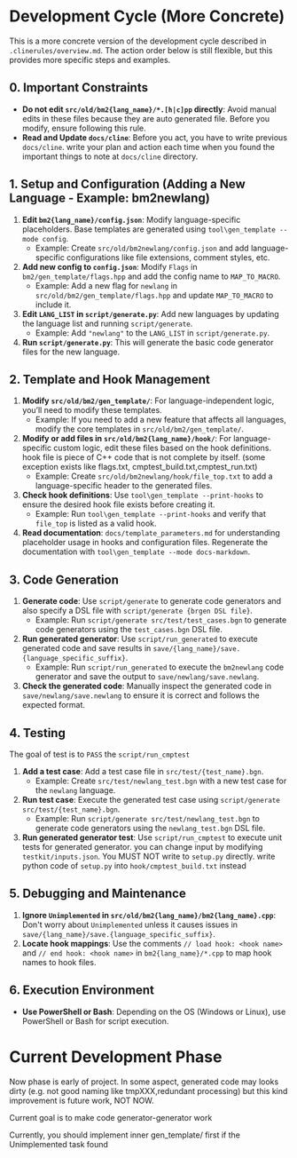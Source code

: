 # Development Cycle (More Concrete)

This is a more concrete version of the development cycle described in `.clinerules/overview.md`. The action order below is still flexible, but this provides more specific steps and examples.

## 0. Important Constraints

- **Do not edit `src/old/bm2{lang_name}/*.[h|c]pp` directly**: Avoid manual edits in these files because they are auto generated file. Before you modify, ensure following this rule.
- **Read and Update `docs/cline`**: Before you act, you have to write previous `docs/cline`. write your plan and action each time when you found the important things to note at `docs/cline` directory.

## 1. Setup and Configuration (Adding a New Language - Example: bm2newlang)

1.  **Edit `bm2{lang_name}/config.json`**: Modify language-specific placeholders. Base templates are generated using `tool\gen_template --mode config`.
    - Example: Create `src/old/bm2newlang/config.json` and add language-specific configurations like file extensions, comment styles, etc.
2.  **Add new config to `config.json`**: Modify `Flags` in `bm2/gen_template/flags.hpp` and add the config name to `MAP_TO_MACRO`.
    - Example: Add a new flag for `newlang` in `src/old/bm2/gen_template/flags.hpp` and update `MAP_TO_MACRO` to include it.
3.  **Edit `LANG_LIST` in `script/generate.py`**: Add new languages by updating the language list and running `script/generate`.
    - Example: Add `"newlang"` to the `LANG_LIST` in `script/generate.py`.
4.  **Run `script/generate.py`**: This will generate the basic code generator files for the new language.

## 2. Template and Hook Management

1.  **Modify `src/old/bm2/gen_template/`**: For language-independent logic, you’ll need to modify these templates.
    - Example: If you need to add a new feature that affects all languages, modify the core templates in `src/old/bm2/gen_template/`.
2.  **Modify or add files in `src/old/bm2{lang_name}/hook/`**: For language-specific custom logic, edit these files based on the hook definitions. hook file is piece of C++ code that is not complete by itself. (some exception exists like flags.txt, cmptest_build.txt,cmptest_run.txt)
    - Example: Create `src/old/bm2newlang/hook/file_top.txt` to add a language-specific header to the generated files.
3.  **Check hook definitions**: Use `tool\gen_template --print-hooks` to ensure the desired hook file exists before creating it.
    - Example: Run `tool\gen_template --print-hooks` and verify that `file_top` is listed as a valid hook.
4.  **Read documentation**: `docs/template_parameters.md` for understanding placeholder usage in hooks and configuration files. Regenerate the documentation with `tool\gen_template --mode docs-markdown`.

## 3. Code Generation

1.  **Generate code**: Use `script/generate` to generate code generators and also specify a DSL file with `script/generate {brgen DSL file}`.
    - Example: Run `script/generate src/test/test_cases.bgn` to generate code generators using the `test_cases.bgn` DSL file.
2.  **Run generated generator**: Use `script/run_generated` to execute generated code and save results in `save/{lang_name}/save.{language_specific_suffix}`.
    - Example: Run `script/run_generated` to execute the `bm2newlang` code generator and save the output to `save/newlang/save.newlang`.
3.  **Check the generated code**: Manually inspect the generated code in `save/newlang/save.newlang` to ensure it is correct and follows the expected format.

## 4. Testing

The goal of test is to `PASS` the `script/run_cmptest`

1.  **Add a test case**: Add a test case file in `src/test/{test_name}.bgn`.
    - Example: Create `src/test/newlang_test.bgn` with a new test case for the `newlang` language.
2.  **Run test case**: Execute the generated test case using `script/generate src/test/{test_name}.bgn`.
    - Example: Run `script/generate src/test/newlang_test.bgn` to generate code generators using the `newlang_test.bgn` DSL file.
3.  **Run generated generator test**: Use `script/run_cmptest` to execute unit tests for generated generator. you can change input by modifying `testkit/inputs.json`. You MUST NOT write to `setup.py` directly. write python code of `setup.py` into `hook/cmptest_build.txt` instead

## 5. Debugging and Maintenance

1.  **Ignore `Unimplemented` in `src/old/bm2{lang_name}/bm2{lang_name}.cpp`**: Don't worry about `Unimplemented` unless it causes issues in `save/{lang_name}/save.{language_specific_suffix}`.
2.  **Locate hook mappings**: Use the comments `// load hook: <hook name>` and `// end hook: <hook name>` in `bm2{lang_name}/*.cpp` to map hook names to hook files.

## 6. Execution Environment

- **Use PowerShell or Bash**: Depending on the OS (Windows or Linux), use PowerShell or Bash for script execution.

# Current Development Phase

Now phase is early of project.
In some aspect, generated code may looks dirty (e.g. not good naming like tmpXXX,redundant processing) but
this kind improvement is future work, NOT NOW.

Current goal is to make code generator-generator work

Currently, you should implement inner gen_template/ first if the Unimplemented task found
